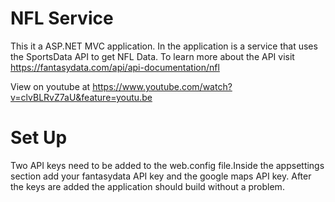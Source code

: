 # NFL Service
This it a ASP.NET MVC application. In the application is a service that uses the SportsData API to get NFL Data. To learn more about the API visit https://fantasydata.com/api/api-documentation/nfl

View on youtube at https://www.youtube.com/watch?v=clvBLRvZ7aU&feature=youtu.be

# Set Up
Two API keys need to be added to the web.config file.Inside the appsettings section add your fantasydata API key and the google maps API key. After the keys are added the application should build without a problem.
